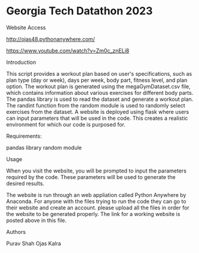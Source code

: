 # Georgia Tech Datathon 2023


Website Access

http://ojas48.pythonanywhere.com/

https://www.youtube.com/watch?v=Zm0c_znELi8

Introduction

This script provides a workout plan based on user's specifications, such as plan type (day or week), days per week, body part, fitness level, and plan option. The workout plan is generated using the megaGymDataset.csv file, which contains information about various exercises for different body parts. The pandas library is used to read the dataset and generate a workout plan. The randint function from the random module is used to randomly select exercises from the dataset. A website is deployed using flask where users can input parameters that will be used in the code. This creates a realistic environment for which our code is purposed for.

Requirements:

pandas library
random module

Usage

When you visit the website, you will be prompted to input the parameters required by the code. These parameters will be used to generate the desired results.

The website is run through an web appliation called Python Anywhere by Anaconda. For anyone with the files trying to run the code they can go to their website and create an account. please upload all the files in order for the website to be generated properly. The link for a working website is posted above in this file. 

Authors

Purav Shah
Ojas Kalra 
